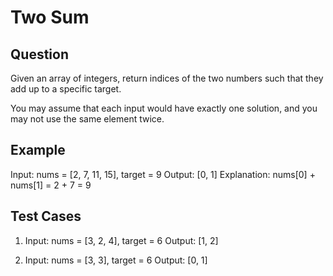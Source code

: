# Two Sum

## Question

Given an array of integers, return indices of the two numbers such that they add up to a specific target.

You may assume that each input would have exactly one solution, and you may not use the same element twice.

## Example

Input: nums = [2, 7, 11, 15], target = 9
Output: [0, 1]
Explanation: nums[0] + nums[1] = 2 + 7 = 9

## Test Cases

1. Input: nums = [3, 2, 4], target = 6
   Output: [1, 2]

2. Input: nums = [3, 3], target = 6
   Output: [0, 1]
